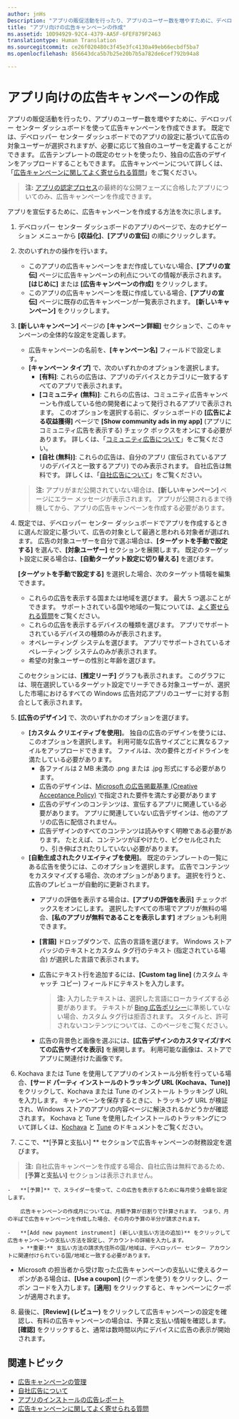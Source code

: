 ```yaml
---
author: jnHs
Description: "アプリの販促活動を行ったり、アプリのユーザー数を増やすために、デベロッパー センター ダッシュボードを使って広告キャンペーンを作成できます。"
title: "アプリ向けの広告キャンペーンの作成"
ms.assetid: 10D94929-92C4-4379-AA5F-6FEF879F2463
translationtype: Human Translation
ms.sourcegitcommit: ce26f020480c3f45e3fc4130a49eb66ecbdf5ba7
ms.openlocfilehash: 856643dca5b7b25e20b7b5a782de6cef792b94a8

---
```


# アプリ向けの広告キャンペーンの作成


アプリの販促活動を行ったり、アプリのユーザー数を増やすために、デベロッパー センター ダッシュボードを使って広告キャンペーンを作成できます。 既定では、デベロッパー センター ダッシュボードでのアプリの設定に基づいて広告の対象ユーザーが選択されますが、必要に応じて独自のユーザーを定義することができます。 広告テンプレートの既定のセットを使ったり、独自の広告のデザインをアップロードすることもできます。 広告キャンペーンについて詳しくは、「[広告キャンペーンに関してよく寄せられる質問](common-questions.md)」をご覧ください。

> **注:** [アプリの認定プロセス](the-app-certification-process.md)の最終的な公開フェーズに合格したアプリについてのみ、広告キャンペーンを作成できます。

アプリを宣伝するために、広告キャンペーンを作成する方法を次に示します。

1.  デベロッパー センター ダッシュボードのアプリのページで、左のナビゲーション メニューから **[収益化]**、**[アプリの宣伝]** の順にクリックします。
2.  次のいずれかの操作を行います。

    -   このアプリの広告キャンペーンをまだ作成していない場合、**[アプリの宣伝]** ページに広告キャンペーンの利点についての情報が表示されます。 **[はじめに]** または **[広告キャンペーンの作成]** をクリックします。
    -   このアプリの広告キャンペーンを既に作成している場合、**[アプリの宣伝]** ページに既存の広告キャンペーンが一覧表示されます。 **[新しいキャンペーン]** をクリックします。

3.  **[新しいキャンペーン]** ページの **[キャンペーン詳細]** セクションで、このキャンペーンの全体的な設定を定義します。
    -   広告キャンペーンの名前を、**[キャンペーン名]** フィールドで設定します。
    -   **[キャンペーン タイプ]** で、次のいずれかのオプションを選択します。
        -   **[有料]**: これらの広告は、アプリのデバイスとカテゴリに一致するすべてのアプリで表示されます。
        -   **[コミュニティ (無料)]**: これらの広告は、コミュニティ広告キャンペーンも作成している他の開発者によって発行されるアプリで表示されます。 このオプションを選択する前に、ダッシュボードの **[広告による収益獲得]** ページで **[Show community ads in my app]** (アプリにコミュニティ広告を表示する) チェック ボックスをオンにする必要があります。 詳しくは、「[コミュニティ広告について](about-community-ads.md)」をご覧ください。
        -   **[自社 (無料)]**: これらの広告は、自分のアプリ (宣伝されているアプリのデバイスと一致するアプリ) でのみ表示されます。 自社広告は無料です。 詳しくは、「[自社広告について](about-house-ads.md)」をご覧ください。

    > **注:** アプリがまだ公開されていない場合は、**[新しいキャンペーン]** ページにエラー メッセージが表示されます。 アプリが公開されるまで待機してから、アプリの広告キャンペーンを作成する必要があります。

4.  既定では、デベロッパー センター ダッシュボードでアプリを作成するときに選んだ設定に基づいて、広告の対象として最適と思われる対象者が選ばれます。 広告の対象ユーザーを自分で選ぶ場合は、**[ターゲットを手動で設定する]** を選んで、**[対象ユーザー]** セクションを展開します。 既定のターゲット設定に戻る場合は、**[自動ターゲット設定に切り替える]** を選びます。

    **[ターゲットを手動で設定する]** を選択した場合、次のターゲット情報を編集できます。

    -   これらの広告を表示する国または地域を選びます。 最大 5 つ選ぶことができます。 サポートされている国や地域の一覧については、[よく寄せられる質問](common-questions.md)をご覧ください。
    -   これらの広告を表示するデバイスの種類を選びます。 アプリでサポートされているデバイスの種類のみが表示されます。
    -   オペレーティング システムを選びます。 アプリでサポートされているオペレーティング システムのみが表示されます。
    -   希望の対象ユーザーの性別と年齢を選びます。

    このセクションには、**[推定リーチ]** グラフも表示されます。 このグラフには、現在選択しているターゲット設定でリーチできる対象ユーザーが、選択した市場におけるすべての Windows 広告対応アプリのユーザーに対する割合として表示されます。

5.  **[広告のデザイン]** で、次のいずれかのオプションを選びます。
    -   **[カスタム クリエイティブを使用]**。 独自の広告のデザインを使うには、このオプションを選択します。 利用可能な広告サイズごとに異なるファイルをアップロードできます。 ファイルは、次の要件とガイドラインを満たしている必要があります。
        -   各ファイルは 2 MB 未満の .png または .jpg 形式にする必要があります。
        -   広告のデザインは、[Microsoft の広告掲載基準 (Creative Acceptance Policy)](http://go.microsoft.com/fwlink?LinkId=532595) で指定された要件を満たす必要があります
        -   広告のデザインのコンテンツは、宣伝するアプリに関連している必要があります。 アプリに関連していない広告デザインは、他のアプリの広告に配信されません。
        -   広告デザインのすべてのコンテンツは読みやすく明瞭である必要があります。 たとえば、コンテンツがぼやけたり、ピクセル化されたり、引き伸ばされたりしていない必要があります。
    -   **[自動生成されたクリエイティブを使用]**。 既定のテンプレートの一覧にある広告を使うには、このオプションを選択します。 広告でコンテンツをカスタマイズする場合、次のオプションがあります。 選択を行うと、広告のプレビューが自動的に更新されます。
        -   アプリの評価を表示する場合は、**[アプリの評価を表示]** チェックボックスをオンにします。 選択したすべての市場でアプリが無料の場合、**[私のアプリが無料であることを表示します]** オプションも利用できます。
        -   **[言語]** ドロップダウンで、広告の言語を選びます。 Windows ストア バッジのテキストとカスタム タグ行のテキスト (指定されている場合) が選択した言語で表示されます。
        -   広告にテキスト行を追加するには、**[Custom tag line]** (カスタム キャッチ コピー) フィールドにテキストを入力します。
            > **注:** 入力したテキストは、選択した言語にローカライズする必要があります。 テキストが [Bing 広告ポリシー](http://go.microsoft.com/fwlink?LinkId=398341)に準拠していない場合、カスタム タグ行は拒否されます。 スタイルと、許可されないコンテンツについては、このページをご覧ください。

        -   広告の背景色と画像を選ぶには、**[広告デザインのカスタマイズ/すべての広告サイズを表示]** を展開します。 利用可能な画像は、ストアでアプリに関連付けた画像です。

6. Kochava または Tune を使用してアプリのインストール分析を行っている場合、**[サード パーティ インストールのトラッキング URL (Kochava、Tune)]** をクリックして、Kochava または Tune のインストール トラッキング URL を入力します。 キャンペーンを保存するときに、トラッキング URL が検証され、Windows ストアのアプリの内容ページに解決されるかどうかが確認されます。 Kochava と Tune を使用したインストールのトラッキングについて詳しくは、[Kochava](http://support.kochava.com/) と [Tune](https://help.tune.com/) のドキュメントをご覧ください。

7.  ここで、**[予算と支払い] ** セクションで広告キャンペーンの財務設定を選びます。
   > **注:** 自社広告キャンペーンを作成する場合、自社広告は無料であるため、**[予算と支払い]** セクションは表示されません。

    -   **[予算]** で、スライダーを使って、この広告を表示するために毎月使う金額を設定します。

        広告キャンペーンの作成月については、月額予算が日割りで計算されます。 つまり、月の半ばで広告キャンペーンを作成した場合、その月の予算の半分が請求されます。

    -   **[Add new payment instrument] (新しい支払い方法の追加)** をクリックして広告キャンペーンの支払い方法を設定し、アカウントの詳細を入力します。
        > **重要:** 支払い方法の請求先住所の国/地域は、デベロッパー センター アカウントに関連付けられている国/地域と一致する必要があります。
-   Microsoft の担当者から受け取った広告キャンペーンの支払いに使えるクーポンがある場合は、**[Use a coupon]** (クーポンを使う) をクリックし、クーポン コードを入力します。**[適用]** をクリックすると、キャンペーンにクーポンが適用されます。

8.  最後に、**[Review] (レビュー)** をクリックして広告キャンペーンの設定を確認し、有料の広告キャンペーンの場合は、予算と支払い情報を確認します。 **[確認]** をクリックすると、通常は数時間以内にデバイスに広告の表示が開始されます。

## 関連トピック

* [広告キャンペーンの管理](managing-your-ad-campaign.md)
* [自社広告について](about-house-ads.md)
* [アプリのインストールの広告レポート](app-install-ads-reports.md)
* [広告キャンペーンに関してよく寄せられる質問](common-questions.md)
 

 



<!--HONumber=Aug16_HO3-->


